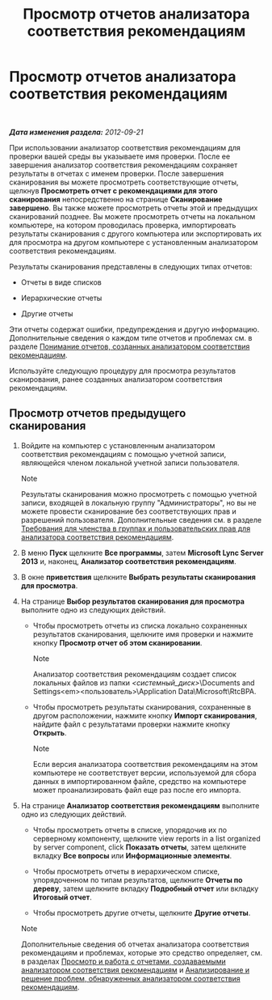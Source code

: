 ﻿---
title: Просмотр отчетов анализатора соответствия рекомендациям
TOCTitle: Просмотр отчетов анализатора соответствия рекомендациям
ms:assetid: 7217a47b-36b1-4923-81ea-df754cff29bb
ms:mtpsurl: https://technet.microsoft.com/ru-ru/library/Gg607690(v=OCS.15)
ms:contentKeyID: 49310141
ms.date: 05/19/2016
mtps_version: v=OCS.15
ms.translationtype: HT
---

# Просмотр отчетов анализатора соответствия рекомендациям

 

_**Дата изменения раздела:** 2012-09-21_

При использовании анализатор соответствия рекомендациям для проверки вашей среды вы указываете имя проверки. После ее завершения анализатор соответствия рекомендациям сохраняет результаты в отчетах с именем проверки. После завершения сканирования вы можете просмотреть соответствующие отчеты, щелкнув **Просмотреть отчет с рекомендациями для этого сканирования** непосредственно на странице **Сканирование завершено**. Вы также можете просмотреть отчеты этой и предыдущих сканирований позднее. Вы можете просмотреть отчеты на локальном компьютере, на котором проводилась проверка, импортировать результаты сканирования с другого компьютера или экспортировать их для просмотра на другом компьютере с установленным анализатором соответствия рекомендациям.

Результаты сканирования представлены в следующих типах отчетов:

  - Отчеты в виде списков

  - Иерархические отчеты

  - Другие отчеты

Эти отчеты содержат ошибки, предупреждения и другую информацию. Дополнительные сведения о каждом типе отчетов и проблемах см. в разделе [Понимание отчетов, созданных анализатором соответствия рекомендациям](lync-server-2013-understanding-reports-created-by-best-practices-analyzer.md).

Используйте следующую процедуру для просмотра результатов сканирования, ранее созданных анализатором соответствия рекомендациям.

## Просмотр отчетов предыдущего сканирования

1.  Войдите на компьютер с установленным анализатором соответствия рекомендациям с помощью учетной записи, являющейся членом локальной учетной записи пользователя.
    
    > [!note]  
    > Результаты сканирования можно просмотреть с помощью учетной записи, входящей в локальную группу &quot;Администраторы&quot;, но вы не можете провести сканирование без соответствующих прав и разрешений пользователя. Дополнительные сведения см. в разделе <a href="lync-server-2013-group-memberships-and-user-rights-requirements-for-best-practices-analyzer.md">Требования для членства в группах и пользовательских прав для анализатора соответствия рекомендациям</a>.

2.  В меню **Пуск** щелкните **Все программы**, затем **Microsoft Lync Server 2013** и, наконец, **Анализатор соответствия рекомендациям**.

3.  В окне **приветствия** щелкните **Выбрать результаты сканирования для просмотра**.

4.  На странице **Выбор результатов сканирования для просмотра** выполните одно из следующих действий.
    
      - Чтобы просмотреть отчеты из списка локально сохраненных результатов сканирования, щелкните имя проверки и нажмите кнопку **Просмотр отчет об этом сканировании**.
        
        > [!note]  
        > Анализатор соответствия рекомендациям создает список локальных файлов из папки <em>&lt;системный_диск&gt;</em>\Documents and Settings\<em>&lt;пользователь&gt;</em>\Application Data\Microsoft\RtcBPA.    
      - Чтобы просмотреть результаты сканирования, сохраненные в другом расположении, нажмите кнопку **Импорт сканирования**, найдите файл с результатами проверки нажмите кнопку **Открыть**.
        
        > [!note]  
        > Если версия анализатора соответствия рекомендациям на этом компьютере не соответствует версии, используемой для сбора данных в импортированном файле, средство на компьютере может проанализировать файл еще раз после его импорта.

5.  На странице **Анализатор соответствия рекомендациям** выполните одно из следующих действий.
    
      - Чтобы просмотреть отчеты в списке, упорядочив их по серверному компоненту, щелкните view reports in a list organized by server component, click **Показать отчеты**, затем щелкните вкладку **Все вопросы** или **Информационные элементы**.
    
      - Чтобы просмотреть отчеты в иерархическом списке, упорядоченном по типам результатов, щелкните **Отчеты по дереву**, затем щелкните вкладку **Подробный отчет** или вкладку **Итоговый отчет**.
    
      - Чтобы просмотреть другие отчеты, щелкните **Другие отчеты**.
    
    > [!note]  
    > Дополнительные сведения об отчетах анализатора соответствия рекомендациям и проблемах, которые это средство определяет, см. в разделах <a href="lync-server-2013-viewing-and-working-with-reports-created-by-best-practices-analyzer.md">Просмотр и работа с отчетами, создаваемыми анализатором соответствия рекомендациям</a> и <a href="lync-server-2013-analyzing-and-resolving-issues-identified-by-best-practices-analyzer.md">Анализирование и решение проблем, обнаруженных анализатором соответствия рекомендациям</a>.
